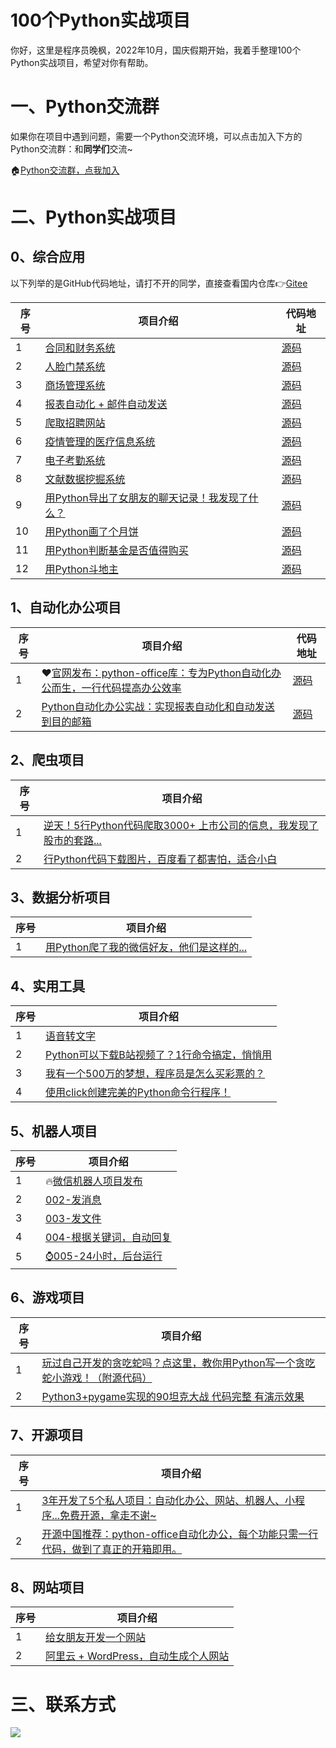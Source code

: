 # 100个Python实战项目

你好，这里是程序员晚枫，2022年10月，国庆假期开始，我着手整理100个Python实战项目，希望对你有帮助。


# 一、Python交流群

如果你在项目中遇到问题，需要一个Python交流环境，可以点击加入下方的Python交流群：和**同学们**交流~

🏠[Python交流群，点我加入](http://www.python4office.cn/wechat-group/)
<!-- more -->



# 二、Python实战项目


## 0、综合应用

以下列举的是GitHub代码地址，请打不开的同学，直接查看国内仓库👉[Gitee](https://gitee.com/CoderWanFeng/awesome-python-framework/tree/project/)

| 序号 | 项目介绍       | 代码地址 |
| ---- | -------------- | -------- |
| 1    | [合同和财务系统](https://mp.weixin.qq.com/s/7Cx9f1Re9tbJVajtNVmsVA) | [源码](https://github.com/CoderWanFeng/awesome-python-framework/tree/project/1%E3%80%81%E5%90%88%E5%90%8C%E7%B3%BB%E7%BB%9F)     |
| 2    | [人脸门禁系统](https://mp.weixin.qq.com/s/98X3nl-elyi7MYsU_uCeqA) | [源码](https://github.com/CoderWanFeng/awesome-python-framework/tree/project/2%E3%80%81Python%2BDjango%E5%AE%9E%E7%8E%B0%E5%9F%BA%E4%BA%8E%E4%BA%BA%E8%84%B8%E8%AF%86%E5%88%AB%E7%9A%84%E9%97%A8%E7%A6%81%E7%AE%A1%E7%90%86%E7%B3%BB%E7%BB%9F%E3%80%90%E6%BA%90%E7%A0%81%E3%80%91)     |
| 3    | [商场管理系统](https://mp.weixin.qq.com/s/0FR4o2ddPe-9C2ijlnTuAg) | [源码](https://github.com/CoderWanFeng/awesome-python-framework/tree/project/3、用Python实现一个商场管理系统(附源码))     |
| 4    | [报表自动化 + 邮件自动发送](https://mp.weixin.qq.com/s/RfG502Hez7UttfHMndc4eA) | [源码](https://github.com/CoderWanFeng/awesome-python-framework/tree/project/4%E3%80%81Python%E8%87%AA%E5%8A%A8%E5%8C%96%E5%8A%9E%E5%85%AC%E5%B0%8F%E7%A8%8B%E5%BA%8F%EF%BC%9A%E5%AE%9E%E7%8E%B0%E6%8A%A5%E8%A1%A8%E8%87%AA%E5%8A%A8%E5%8C%96%E5%92%8C%E8%87%AA%E5%8A%A8%E5%8F%91%E9%80%81%E5%88%B0%E7%9B%AE%E7%9A%84%E9%82%AE%E7%AE%B1)     |
| 5    | [爬取招聘网站](https://mp.weixin.qq.com/s/uTVJDjYX6kR-bZIHCU4EIw) | [源码](https://github.com/CoderWanFeng/awesome-python-framework/tree/project/5、Python招聘岗位信息聚合系统（拥有爬虫爬取、数据分析、可视化、互动等功能）)     |
| 6    | [疫情管理的医疗信息系统](https://mp.weixin.qq.com/s/DLF7lnsHhdwmwltf7bsC4g) | [源码](https://github.com/CoderWanFeng/awesome-python-framework/tree/project/6%E3%80%81Python%E5%AE%9E%E7%8E%B0%E7%96%AB%E6%83%85%E5%8C%BB%E7%96%97%E4%BF%A1%E6%81%AF%E7%AE%A1%E7%90%86%E7%B3%BB%E7%BB%9F(%E9%99%84%E6%BA%90%E7%A0%81)/)     |
| 7    | [电子考勤系统](https://mp.weixin.qq.com/s/rHpX3hew-bfQlPerAWwihg) | [源码](https://github.com/CoderWanFeng/awesome-python-framework/tree/project/7%E3%80%81%E7%94%A8%20Python%20%E5%86%99%E4%BA%86%E4%B8%80%E4%B8%AA%E7%94%B5%E5%AD%90%E8%80%83%E5%8B%A4%E7%B3%BB%E7%BB%9F%EF%BC%81)     |
| 8    | [文献数据挖掘系统](https://mp.weixin.qq.com/s/LG_r0wwjXjxUU6XQ59ynvg) | [源码](https://github.com/CoderWanFeng/awesome-python-framework/tree/project/8、文献数据挖掘系统(附源码)/)     |
| 9    | [用Python导出了女朋友的聊天记录！我发现了什么？](https://mp.weixin.qq.com/s/jcEy6ztNtXXWf2VnpEq08w) | [源码](https://gitee.com/CoderWanFeng/wechat_analysis)     |
| 10    | [用Python画了个月饼](https://mp.weixin.qq.com/s/CKSBzrj0yQuL830S2iROcg) | [源码](https://github.com/CoderWanFeng/awesome-python-framework/tree/project/10、用Python画一个月饼)     |
| 11    | [用Python判断基金是否值得购买](https://mp.weixin.qq.com/s/5ThRmiXpiueRg14bCH6vZQ) | [源码](https://mp.weixin.qq.com/s/5ThRmiXpiueRg14bCH6vZQ)     |
| 12    | [用Python斗地主](https://mp.weixin.qq.com/s/-Eew3SYaJppTe_gn6yqMNg) | [源码](https://mp.weixin.qq.com/s/-Eew3SYaJppTe_gn6yqMNg)     |



## 1、自动化办公项目

| 序号 | 项目介绍       | 代码地址 |
| ---- | -------------- | -------- |
| 1    | ❤[官网发布：python-office库：专为Python自动化办公而生，一行代码提高办公效率](https://www.python-office.com/video/video.html) | [源码](https://github.com/CoderWanFeng/python-office)     |
| 2    | [Python自动化办公实战：实现报表自动化和自动发送到目的邮箱](https://mp.weixin.qq.com/s/RfG502Hez7UttfHMndc4eA) | [源码](https://mp.weixin.qq.com/s/RfG502Hez7UttfHMndc4eA)     |

## 2、爬虫项目

| 序号 | 项目介绍       |
| ---- | -------------- |
| 1    | [逆天！5行Python代码爬取3000+ 上市公司的信息，我发现了股市的套路...](https://mp.weixin.qq.com/s/bJa_PHo2ijgzRVNUgU5F1w) | 
| 2    | [行Python代码下载图片，百度看了都害怕，适合小白](https://mp.weixin.qq.com/s/P6pRm1VX8bGYepC8O4Bt4Q) |




## 3、数据分析项目

| 序号 | 项目介绍       |
| ---- | -------------- |
| 1    |  [用Python爬了我的微信好友，他们是这样的...](https://mp.weixin.qq.com/s/-vsy85RdWyJL01yOGkZk9Q)| 

## 4、实用工具

| 序号 | 项目介绍       |
| ---- | -------------- |
| 1    |  [语音转文字](https://mp.weixin.qq.com/s/Ug_IFSEQBzDshe7KuFckTQ) | 
| 2    |  [Python可以下载B站视频了？1行命令搞定，悄悄用](https://mp.weixin.qq.com/s/NaDDcn-X8aruVHBvWmHXUQ) | 
| 3    |  [我有一个500万的梦想，程序员是怎么买彩票的？](https://mp.weixin.qq.com/s/Q6JgW06hMUSik0DqGD0rOA) | 
| 4    |  [使用click创建完美的Python命令行程序！](https://mp.weixin.qq.com/s/63TeUrT_b4HaizlzkEoxlA) | 



## 5、机器人项目

| 序号 | 项目介绍       |
| ---- | -------------- |
| 1    |  🔥[微信机器人项目发布](https://www.bilibili.com/video/BV1Xa411u7yU) | 
| 2    |  [002-发消息](https://www.bilibili.com/video/BV1Jt4y1j7F1) | 
| 3    |  [003-发文件](https://www.bilibili.com/video/BV1te4y1y7Ro) | 
| 4    |  [004-根据关键词，自动回复](https://www.bilibili.com/video/BV1fV4y1M7ju) | 
| 5    |   [⌚005-24小时，后台运行](https://www.bilibili.com/video/BV11L411L7oi) | 


## 6、游戏项目


| 序号 | 项目介绍       |
| ---- | -------------- |
| 1    | [玩过自己开发的贪吃蛇吗？点这里，教你用Python写一个贪吃蛇小游戏！（附源代码）](https://mp.weixin.qq.com/s/Cd1iDcZq9nKxk-mV8phTpA) | 
| 2    | [Python3+pygame实现的90坦克大战 代码完整 有演示效果](https://mp.weixin.qq.com/s/079HcgEuKnBbxKPedLg72Q) |




## 7、开源项目

| 序号 | 项目介绍       |
| ---- | -------------- |
| 1    | [3年开发了5个私人项目：自动化办公、网站、机器人、小程序...免费开源，拿走不谢~](https://mp.weixin.qq.com/s/ndZC6m9CDepZ8PhREylfiw) | 
| 2    | [开源中国推荐：python-office自动化办公，每个功能只需一行代码，做到了真正的开箱即用。](https://mp.weixin.qq.com/s/d2m7xYCLXF8QUlr-5sSuPA) |





## 8、网站项目


| 序号 | 项目介绍       |
| ---- | -------------- |
| 1    | [给女朋友开发一个网站](https://www.bilibili.com/video/BV16M4y1c7GE) | 
| 2    | [阿里云 + WordPress，自动生成个人网站](https://mp.weixin.qq.com/s/4O1DiFu5-PGG0UuJz3FI1Q) |


# 三、联系方式
![](https://python-office-1300615378.cos.ap-chongqing.myqcloud.com/0816.jpg)